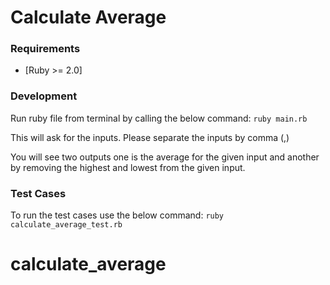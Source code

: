 # Calculate Average

### Requirements

* [Ruby >= 2.0]

### Development

Run ruby file from terminal by calling the below command:
`ruby main.rb`

This will ask for the inputs. Please separate the inputs by comma (,)

You will see two outputs one is the average for the given input and another by removing the highest and lowest
from the given input.

### Test Cases

To run the test cases use the below command:
`ruby calculate_average_test.rb`


# calculate_average
